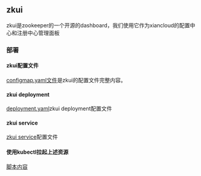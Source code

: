 ## zkui
zkui是zookeeper的一个开源的dashboard，我们使用它作为xiancloud的配置中心和注册中心管理面板

### 部署
#### zkui配置文件
[configmap.yaml文件](configmap.yaml)是zkui的配置文件完整内容。

#### zkui deployment
[deployment.yaml](deployment.yaml)zkui deployment配置文件

#### zkui service
[zkui service](zkui-service-nodeport.yaml)配置文件

#### 使用kubectl拉起上述资源
[脚本内容](kubectl-create.sh)


